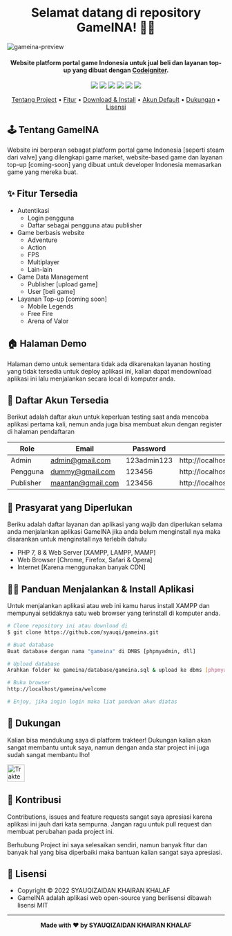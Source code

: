 <h1 align="center">Selamat datang di repository GameINA! 👋🏻</h1>

![gameina-preview](https://user-images.githubusercontent.com/46257169/172173142-bdc793c1-b6c3-49eb-865b-a51cab78dad3.png)

<p></p>

<h4 align="center">Website platform portal game Indonesia untuk jual beli dan layanan top-up yang dibuat dengan <a href="https://codeigniter.com/" target="_blank">Codeigniter</a>.
</h4>

<p></p>

<p align="center">
	<img src="https://img.shields.io/github/issues/syauqi/gameina?style=flat-square">
	<img src="https://img.shields.io/github/stars/syauqi/gameina?style=flat-square"> 
	<img src="https://img.shields.io/github/forks/syauqi/gameina?style=flat-square">
	<img src="https://img.shields.io/github/license/syauqi/gameina?style=flat-square">
	<img src="https://img.shields.io/badge/maintained%3F-no-red.svg?style=flat-square">
	<img src="https://img.shields.io/github/followers/syauqi.svg?style=flat-square&label=followers">








  
</p>

<p align="center">
  <a href="#tentang">Tentang Project</a> •
  <a href="#fitur">Fitur</a> •
  <a href="#download">Download & Install</a> •
  <a href="#akun">Akun Default</a> •
  <a href="#dukungan">Dukungan</a> •
  <a href="#lisensi">Lisensi</a>
</p>

<p></p>
 
<h2 id="tentang">🕹 Tentang GameINA</h2>

Website ini berperan sebagat platform portal game Indonesia [seperti steam dari valve] yang dilengkapi game market, website-based game dan layanan top-up [coming-soon] yang dibuat untuk developer Indonesia memasarkan game yang mereka buat.

<p></p>

<h2 id="fitur">✨ Fitur Tersedia</h2>

- Autentikasi
  - Login pengguna
  - Daftar sebagai pengguna atau publisher
- Game berbasis website
  - Adventure
  - Action
  - FPS
  - Multiplayer
  - Lain-lain
- Game Data Management
  - Publisher [upload game]
  - User [beli game]
- Layanan Top-up [coming soon]
  - Mobile Legends
  - Free Fire
  - Arena of Valor

<p></p>

<h2 id="demo">🏠 Halaman Demo</h2>

Halaman demo untuk sementara tidak ada dikarenakan layanan hosting yang tidak tersedia untuk deploy aplikasi ini, kalian dapat mendownload aplikasi ini lalu menjalankan secara local di komputer anda.

<p></p>

<h2 id="akun">🔑 Daftar Akun Tersedia</h2>

Berikut adalah daftar akun untuk keperluan testing saat anda mencoba aplikasi pertama kali, nemun anda juga bisa membuat akun dengan register di halaman pendaftaran

| Role      | Email             | Password    | URL                                        |
| --------- | ----------------- | ----------- | ------------------------------------------ |
| Admin     | admin@gmail.com   | 123admin123 | http://localhost/gameina/welcome/admin     |
| Pengguna      | dummy@gmail.com   | 123456      | http://localhost/gameina/welcome/          |
| Publisher | maantan@gmail.com | 123456      | http://localhost/gameina/welcome/publisher |

<p></p>

<h2 id="syarat">💾 Prasyarat yang Diperlukan</h2>

Beriku adalah daftar layanan dan aplikasi yang wajib dan diperlukan selama anda menjalankan aplikasi GameINA jika anda belum menginstall nya maka disarankan untuk menginstall nya terlebih dahulu

- PHP 7, 8 & Web Server [XAMPP, LAMPP, MAMP]
- Web Browser [Chrome, Firefox, Safari & Opera]
- Internet [Karena menggunakan banyak CDN]

<p></p>

<h2 id="download">🐱‍💻 Panduan Menjalankan & Install Aplikasi</h2>

Untuk menjalankan aplikasi atau web ini kamu harus install XAMPP dan mempunyai setidaknya satu web browser yang terinstall di komputer anda.

```bash
# Clone repository ini atau download di
$ git clone https://github.com/syauqi/gameina.git

# Buat database
Buat database dengan nama "gameina" di DMBS [phpmyadmin, dll]

# Upload database
Arahkan folder ke gameina/database/gameina.sql & upload ke dbms [phpmyadmin]

# Buka browser
http://localhost/gameina/welcome

# Enjoy, jika ingin login maka liat panduan akun diatas
```

<p></p>

<h2 id="dukungan">💌 Dukungan</h2>

Kalian bisa mendukung saya di platform trakteer! Dukungan kalian akan sangat membantu untuk saya, namun dengan anda star project ini juga sudah sangat membantu lho!

<p></p>

<a href="https://trakteer.id/syaufy" target="_blank"><img id="wse-buttons-preview" src="https://cdn.trakteer.id/images/embed/trbtn-red-5.png" height="40" style="border:0px;height:40px;" alt="Trakteer Saya"></a>

<p></p>

<h2 id="kontribusi">🤝 Kontribusi</h2>

Contributions, issues and feature requests sangat saya apresiasi karena aplikasi ini jauh dari kata sempurna. Jangan ragu untuk pull request dan membuat perubahan pada project ini.

Berhubung Project ini saya selesaikan sendiri, namun banyak fitur dan banyak hal yang bisa diperbaiki maka bantuan kalian sangat saya apresiasi.

<p></p>

<h2 id="lisensi">📝 Lisensi</h2>

- Copyright © 2022 SYAUQIZAIDAN KHAIRAN KHALAF
- GameINA adalah aplikasi web open-source yang berlisensi dibawah lisensi MIT

---

**<p align="center">Made with ❤️ by SYAUQIZAIDAN KHAIRAN KHALAF</p>**
